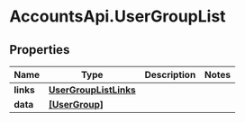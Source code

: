 # AccountsApi.UserGroupList

## Properties
Name | Type | Description | Notes
------------ | ------------- | ------------- | -------------
**links** | [**UserGroupListLinks**](UserGroupListLinks.md) |  | 
**data** | [**[UserGroup]**](UserGroup.md) |  | 
